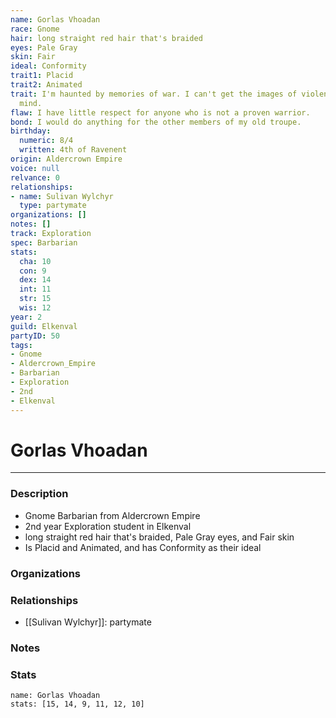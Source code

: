 ```yaml
---
name: Gorlas Vhoadan
race: Gnome
hair: long straight red hair that's braided
eyes: Pale Gray
skin: Fair
ideal: Conformity
trait1: Placid
trait2: Animated
trait: I'm haunted by memories of war. I can't get the images of violence out of my
  mind.
flaw: I have little respect for anyone who is not a proven warrior.
bond: I would do anything for the other members of my old troupe.
birthday:
  numeric: 8/4
  written: 4th of Ravenent
origin: Aldercrown Empire
voice: null
relvance: 0
relationships:
- name: Sulivan Wylchyr
  type: partymate
organizations: []
notes: []
track: Exploration
spec: Barbarian
stats:
  cha: 10
  con: 9
  dex: 14
  int: 11
  str: 15
  wis: 12
year: 2
guild: Elkenval
partyID: 50
tags:
- Gnome
- Aldercrown_Empire
- Barbarian
- Exploration
- 2nd
- Elkenval
---
```

# Gorlas Vhoadan
---
### Description
- Gnome Barbarian from Aldercrown Empire
- 2nd year Exploration student in Elkenval
- long straight red hair that's braided, Pale Gray eyes, and Fair skin
- Is Placid and Animated, and has Conformity as their ideal

### Organizations

### Relationships
- [[Sulivan Wylchyr]]: partymate

### Notes

### Stats
```statblock
name: Gorlas Vhoadan
stats: [15, 14, 9, 11, 12, 10]
```